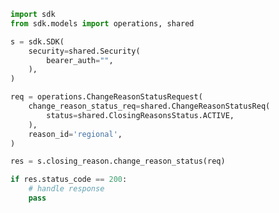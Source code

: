<!-- Start SDK Example Usage -->


```python
import sdk
from sdk.models import operations, shared

s = sdk.SDK(
    security=shared.Security(
        bearer_auth="",
    ),
)

req = operations.ChangeReasonStatusRequest(
    change_reason_status_req=shared.ChangeReasonStatusReq(
        status=shared.ClosingReasonsStatus.ACTIVE,
    ),
    reason_id='regional',
)

res = s.closing_reason.change_reason_status(req)

if res.status_code == 200:
    # handle response
    pass
```
<!-- End SDK Example Usage -->